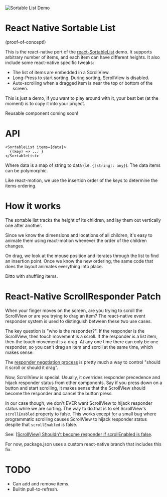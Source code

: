 ![Sortable List Demo](doc/native-sortable-list-demo.gif)

# React Native Sortable List

(proof-of-concept!)

This is the react-native port of the [react-SortableList](https://github.com/hayeah/react-SortableList) demo. It supports arbitrary number of items, and each item can have different heights. It also include some react-native specific tweaks:

+ The list of items are embedded in a ScrollView.
+ Long-Press to start sorting. During sorting, ScrollView is disabled.
+ Auto-scrolling when a dragged item is near the top or bottom of the screen.

This is just a demo, if you want to play around with it, your best bet (at the moment) is to copy it into your project.

Reusable component coming soon!

# API

```
<SortableList items={data}>
  {(key) => ... }
</SortableList>
```

Where data is a map of string to data (i.e. `{[string]: any}`). The data items can be polymorphic.

Like react-motion, we use the insertion order of the keys to determine the items ordering.

# How it works

The sortable list tracks the height of its children, and lay them out vertically one after another.

Since we know the dimensions and locations of all children, it's easy to animate them using react-motion whenever the order of the children changes.

On drag, we look at the mouse position and iterates through the list to find an insertion point. Once we know the new ordering, the same code that does the layout animates everything into place.

Ditto with shuffling items.

# React-Native ScrollResponder Patch

When your finger moves on the screen, are you trying to scroll the ScrollView or are you trying to drag an item? The react-native event responder system is used to distinguish between these two use cases.

The key question is "who is the responder?". If the responder is the ScrollView, then touch movement is a scroll. If the responder is a list item, then the touch movement is a drag. At any one time there can only be one responder, so you can't drag an item and scroll at the same time, which makes sense.

The [responder negotiation process](https://github.com/facebook/react-native/blob/4b420cc0956e21f9e9623e460bde42e12d2ddccf/Libraries/vendor/react/browser/eventPlugins/ResponderEventPlugin.js#L184) is pretty much a way to control "should it scroll or should it drag".

Now, ScrollView is special. Usually, it overrides responder precedence and hijack responder status from other components. Say if you press down on a button and start scrolling, it makes sense that the ScrollView should become the responder and cancel the button press.

In our case though, we don't EVER want ScrollView to hijack responder status while we are sorting. The way to do that is to set ScrollView's `scrollEnabled` property to false. This works except for a small bug where programmatic scrolling causes ScrollView to hijack responder status despite that `scrollEnabled` is false.

See: [[ScrollView] Shouldn't become responder if scrollEnabled is false](https://github.com/facebook/react-native/issues/2411).

For now, package.json uses a custom react-native branch that includes this fix.

# TODO

+ Can add and remove items.
+ Builtin pull-to-refresh.

